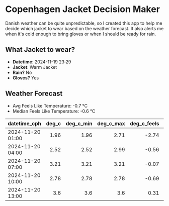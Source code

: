 
# Copenhagen Jacket Decision Maker

Danish weather can be quite unpredictable, so I created this app to help me decide which jacket to wear based on the weather forecast. 
It also alerts me when it's cold enough to bring gloves or when I should be ready for rain.

## What Jacket to wear?

- **Datetime**: 2024-11-19 23:29
- **Jacket**: Warm Jacket
- **Rain?** No
- **Gloves?** Yes

## Weather Forecast
- Avg Feels Like Temperature: -0.7 °C
- Median Feels Like Temperature: -0.6 °C

| datetime_cph     |   deg_c |   deg_c_min |   deg_c_max |   deg_c_feels | weather   | wind   | rain   |
|:-----------------|--------:|------------:|------------:|--------------:|:----------|:-------|:-------|
| 2024-11-20 01:00 |    1.96 |        1.96 |        2.71 |         -2.74 | Snow      | Medium | None   |
| 2024-11-20 04:00 |    2.52 |        2.52 |        2.99 |         -0.56 | Snow      | Low    | None   |
| 2024-11-20 07:00 |    3.21 |        3.21 |        3.21 |         -0.07 | Clouds    | Low    | None   |
| 2024-11-20 10:00 |    2.78 |        2.78 |        2.78 |         -0.69 | Snow      | Low    | None   |
| 2024-11-20 13:00 |    3.6  |        3.6  |        3.6  |          0.31 | Snow      | Low    | None   |
        
